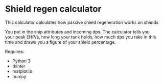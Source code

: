 # Shield regen calculator

This calculator calculates how passive shield regeneration works on shields

You put in the ship attributes and incoming dps.
The calculator tells you your peak EHP/s, how long your tank holds, how much dps you take in this time and draws you a figure of your shield percentage.

Requires:
* Python 3
* tkinter
* matplotlib
* numpy
